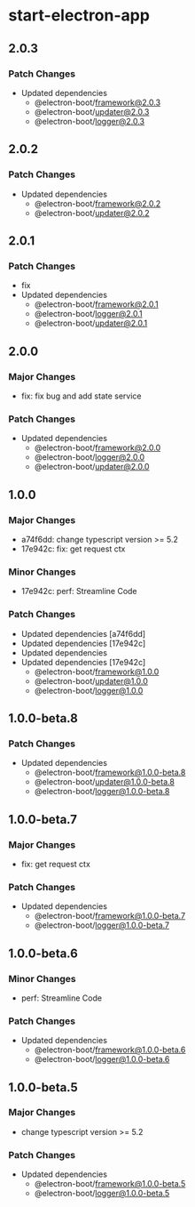 # start-electron-app

## 2.0.3

### Patch Changes

- Updated dependencies
  - @electron-boot/framework@2.0.3
  - @electron-boot/updater@2.0.3
  - @electron-boot/logger@2.0.3

## 2.0.2

### Patch Changes

- Updated dependencies
  - @electron-boot/framework@2.0.2
  - @electron-boot/updater@2.0.2

## 2.0.1

### Patch Changes

- fix
- Updated dependencies
  - @electron-boot/framework@2.0.1
  - @electron-boot/logger@2.0.1
  - @electron-boot/updater@2.0.1

## 2.0.0

### Major Changes

- fix: fix bug and add state service

### Patch Changes

- Updated dependencies
  - @electron-boot/framework@2.0.0
  - @electron-boot/logger@2.0.0
  - @electron-boot/updater@2.0.0

## 1.0.0

### Major Changes

- a74f6dd: change typescript version >= 5.2
- 17e942c: fix: get request ctx

### Minor Changes

- 17e942c: perf: Streamline Code

### Patch Changes

- Updated dependencies [a74f6dd]
- Updated dependencies [17e942c]
- Updated dependencies
- Updated dependencies [17e942c]
  - @electron-boot/framework@1.0.0
  - @electron-boot/updater@1.0.0
  - @electron-boot/logger@1.0.0

## 1.0.0-beta.8

### Patch Changes

- Updated dependencies
  - @electron-boot/framework@1.0.0-beta.8
  - @electron-boot/updater@1.0.0-beta.8
  - @electron-boot/logger@1.0.0-beta.8

## 1.0.0-beta.7

### Major Changes

- fix: get request ctx

### Patch Changes

- Updated dependencies
  - @electron-boot/framework@1.0.0-beta.7
  - @electron-boot/logger@1.0.0-beta.7

## 1.0.0-beta.6

### Minor Changes

- perf: Streamline Code

### Patch Changes

- Updated dependencies
  - @electron-boot/framework@1.0.0-beta.6
  - @electron-boot/logger@1.0.0-beta.6

## 1.0.0-beta.5

### Major Changes

- change typescript version >= 5.2

### Patch Changes

- Updated dependencies
  - @electron-boot/framework@1.0.0-beta.5
  - @electron-boot/logger@1.0.0-beta.5
